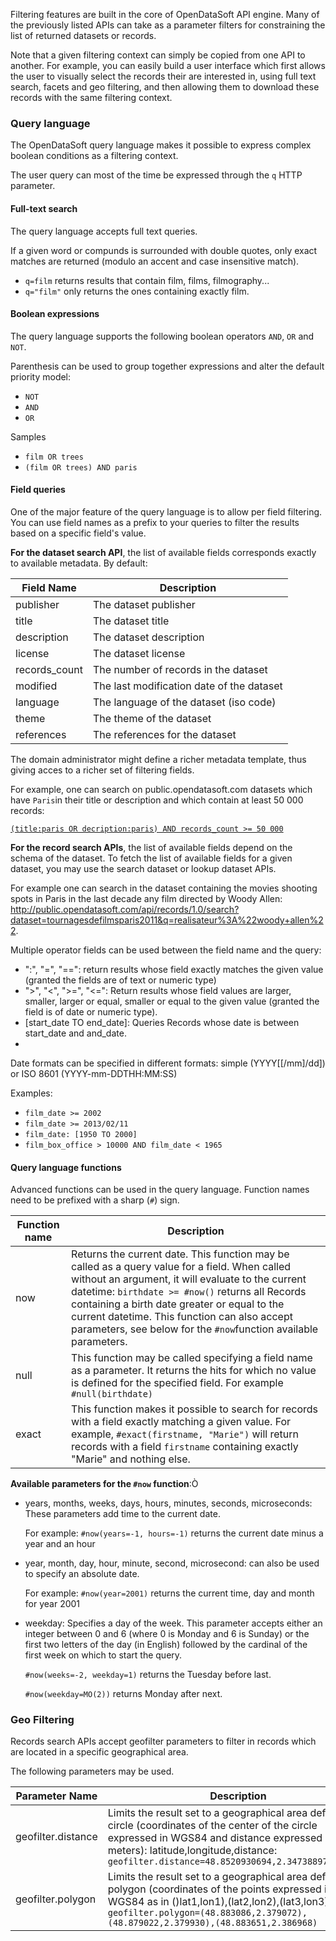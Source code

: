 Filtering features are built in the core of OpenDataSoft API engine. Many of the previously listed APIs can take as a parameter filters for constraining the list of returned datasets or records.

Note that a given filtering context can simply be copied from one API to another. For example, you can easily build a user interface which first allows the user to visually select the records their are interested in, using full text search, facets and geo filtering, and then allowing them to download these records with the same filtering context.

### Query language

The OpenDataSoft query language makes it possible to express complex boolean conditions as a filtering context.

The user query can most of the time be expressed through the `q` HTTP parameter.

#### Full-text search

The query language accepts full text queries.

If a given word or compunds is surrounded with double quotes, only exact matches are returned (modulo an accent and case insensitive match).

* `q=film` returns results that contain film, films, filmography...
* `q="film"` only returns the ones containing exactly film.

#### Boolean expressions

The query language supports the following boolean operators `AND`, `OR` and `NOT`.

Parenthesis can be used to group together expressions and alter the default priority model:

* `NOT`
* `AND`
* `OR`

Samples

* `film OR trees`
* `(film OR trees) AND paris`

#### Field queries

One of the major feature of the query language is to allow per field filtering. You can use field names as a prefix to your queries to filter the results based on a specific field's value.

**For the dataset search API**, the list of available fields corresponds exactly to available metadata. By default:

Field Name | Description
---------- | -----------
publisher | The dataset publisher
title | The dataset title
description | The dataset description
license | The dataset license
records_count | The number of records in the dataset
modified | The last modification date of the dataset
language | The language of the dataset (iso code)
theme | The theme of the dataset
references | The references for the dataset

The domain administrator might define a richer metadata template, thus giving acces to a richer set of filtering fields.

For example, one can search on public.opendatasoft.com datasets which have `Paris`in their title or description and which contain at least 50 000 records:
 
[`(title:paris OR decription:paris) AND records_count >= 50 000`](<http://public.opendatasoft.com/api/datasets/1.0/search?q=(title:paris%20OR%20decription:paris)%20AND%20records_count%20\>=%2050000>)

**For the record search APIs**, the list of available fields depend on the schema of the dataset. To fetch the list of available fields for a given dataset, you may use the search dataset or lookup dataset APIs.

For example one can search in the dataset containing the movies shooting spots in Paris in the last decade any film directed by Woody Allen: <http://public.opendatasoft.com/api/records/1.0/search?dataset=tournagesdefilmsparis2011&q=realisateur%3A%22woody+allen%22>.

Multiple operator fields can be used between the field name and the query:

* ":", "=", "==": return results whose field exactly matches the given value (granted the fields are of text or numeric type)
* ">", "<", ">=", "<=": Return results whose field values are larger, smaller, larger or equal, smaller or equal to the given value (granted the field is of date or numeric type).
* [start_date TO end_date]: Queries Records whose date is between start_date and and_date.
* 
Date formats can be specified in different formats: simple (YYYY[[/mm]/dd]) or ISO 8601 (YYYY-mm-DDTHH:MM:SS)

Examples:

* `film_date >= 2002`
* `film_date >= 2013/02/11`
* `film_date: [1950 TO 2000]`
* `film_box_office > 10000 AND film_date < 1965`


#### Query language functions	

Advanced functions can be used in the query language. Function names need to be prefixed with a sharp (`#`) sign.

Function name | Description
------------- | -----------
now | Returns the current date. This function may be called as a query value for a field. When called without an argument, it will evaluate to the current datetime: `birthdate >= #now()` returns all Records containing a birth date greater or equal to the current datetime. This function can also accept parameters, see below for the `#now`function available parameters.
null | This function may be called specifying a field name as a parameter. It returns the hits for which no value is defined for the specified field. For example `#null(birthdate)`
exact | This function makes it possible to search for records with a field exactly matching a given value. For example, `#exact(firstname, "Marie")` will return records with a field `firstname` containing exactly "Marie" and nothing else.


**Available parameters for the `#now` function**:Ò

* years, months, weeks, days, hours, minutes, seconds, microseconds: These parameters add time to the current date.

    For example: `#now(years=-1, hours=-1)` returns the current date minus a year and an hour

* year, month, day, hour, minute, second, microsecond: can also be used to specify an absolute date.

    For example: `#now(year=2001)` returns the current time, day and month for year 2001

* weekday: Specifies a day of the week. This parameter accepts either an integer between 0 and 6 (where 0 is Monday and 6 is Sunday) or the first two letters of the day (in English) followed by the cardinal of the first week on which to start the query.

    `#now(weeks=-2, weekday=1)` returns the Tuesday before last.
    
    `#now(weekday=MO(2))` returns Monday after next.

### Geo Filtering

Records search APIs accept geofilter parameters to filter in records which are located in a specific geographical area.

The following parameters may be used.

Parameter Name | Description
-------------- | -----------
geofilter.distance	| Limits the result set to a geographical area defined by a circle (coordinates of the center of the circle expressed in WGS84 and distance expressed in meters): latitude,longitude,distance: `geofilter.distance=48.8520930694,2.34738897685,1000`
geofilter.polygon | Limits the result set to a geographical area defined by a polygon (coordinates of the points expressed in WGS84 as in ()lat1,lon1),(lat2,lon2),(lat3,lon3)): `geofilter.polygon=(48.883086,2.379072),(48.879022,2.379930),(48.883651,2.386968)`